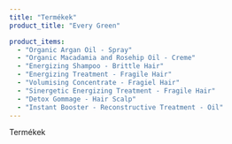 ```yaml
---
title: "Termékek"
product_title: "Every Green"

product_items:
  - "Organic Argan Oil - Spray"
  - "Organic Macadamia and Rosehip Oil - Creme"
  - "Energizing Shampoo - Brittle Hair"
  - "Energizing Treatment - Fragile Hair"
  - "Volumising Concentrate - Fragiel Hair"
  - "Sinergetic Energizing Treatment - Fragile Hair"
  - "Detox Gommage - Hair Scalp"
  - "Instant Booster - Reconstructive Treatment - Oil"
---
```


Termékek
